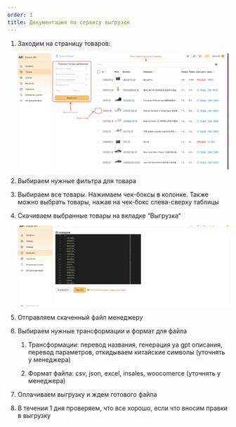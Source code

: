 ```yaml
---
order: 1
title: Документация по сервису выгрузок
---
```




1. Заходим на страницу товаров:

   ![](./dokumentaciya-po-servisu-vygruzok.png)

2. Выбираем нужные фильтра для товара

3. Выбираем все товары. Нажимаем чек-боксы в колонке. Также можно выбрать товары, нажав на чек-бокс слева-сверху таблицы

4. Скачиваем выбранные товары на вкладке “Выгрузка“

   ![](./dokumentaciya-po-servisu-vygruzok-2.png)

5. Отправляем скаченный файл менеджеру

6. Выбираем нужные трансформации и формат для файла

   1. Трансформации: перевод названия, генерация ya gpt описания, перевод параметров, откидываем китайские символы (уточнять у менеджера)

   2. Формат файла: csv, json, excel, insales, woocomerce (уточнять у менеджера)

7. Оплачиваем выгрузку и ждем готового файла

8. В течении 1 дня проверяем, что все хорошо, если что вносим правки в выгрузку

   

   

   
